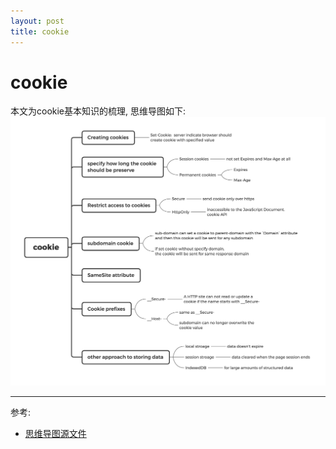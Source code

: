 ```yaml
---
layout: post
title: cookie
---
```


# cookie
本文为cookie基本知识的梳理, 思维导图如下:
![思维导图](https://github.com/jituanlin/public-docs/blob/master/public-mindmaps/cookie.png?raw=true)


--- 
参考:
- [思维导图源文件](https://github.com/jituanlin/public-docs/blob/master/public-mindmaps/cookie.xmind)

